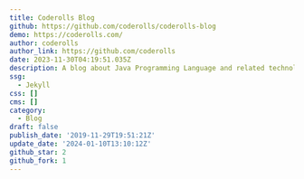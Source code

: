 ```yaml
---
title: Coderolls Blog
github: https://github.com/coderolls/coderolls-blog
demo: https://coderolls.com/
author: coderolls
author_link: https://github.com/coderolls
date: 2023-11-30T04:19:51.035Z
description: A blog about Java Programming Language and related technologies.
ssg:
  - Jekyll
css: []
cms: []
category:
  - Blog
draft: false
publish_date: '2019-11-29T19:51:21Z'
update_date: '2024-01-10T13:10:12Z'
github_star: 2
github_fork: 1
---
```

